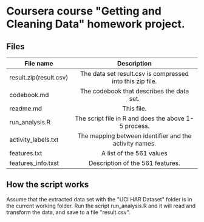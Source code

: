 # Coursera course "Getting and Cleaning Data" homework project. 

## Files

|File name              |  Description  |
|-----------------------|:-------------:|
|result.zip(result.csv) |  The data set result.csv is compressed into this zip file.               |
|codebook.md            |  The codebook that describes the data set.            |
|readme.md              | This file.                                            |  
|run_analysis.R         |The script file in R and does the above 1-5 process.   |
|activity_labels.txt    |The mapping between identifier and the activity names. |
|features.txt           |A list of the 561 values                               | 
|features_info.txst     | Description of the 561 features.                      | 

## How the script works 
Assume that the extracted data set with the "UCI HAR Dataset" folder is in the current working folder. Run the script 
run_analysis.R and it will read and transform the data, and save to a file "result.csv". 






 

